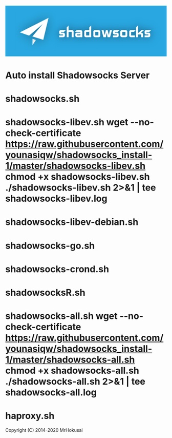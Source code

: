 ![Shadowsocks](https://github.com/younasiqw/shadowsocks_install-1/raw/master/shadowsocks.png)
# Auto install Shadowsocks Server

shadowsocks.sh
===============
shadowsocks-libev.sh
wget --no-check-certificate https://raw.githubusercontent.com/younasiqw/shadowsocks_install-1/master/shadowsocks-libev.sh
chmod +x shadowsocks-libev.sh
./shadowsocks-libev.sh 2>&1 | tee shadowsocks-libev.log
===============
shadowsocks-libev-debian.sh
===============
shadowsocks-go.sh
===============
shadowsocks-crond.sh
===============
shadowsocksR.sh
===============
shadowsocks-all.sh
wget --no-check-certificate https://raw.githubusercontent.com/younasiqw/shadowsocks_install-1/master/shadowsocks-all.sh
chmod +x shadowsocks-all.sh
./shadowsocks-all.sh 2>&1 | tee shadowsocks-all.log
==================
haproxy.sh
===============
Copyright (C) 2014-2020 MrHokusai

